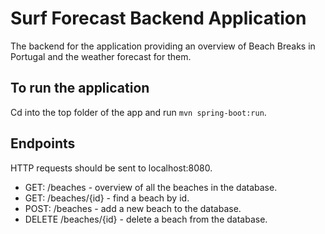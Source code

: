 # Surf Forecast Backend Application 

The backend for the application providing an overview of Beach Breaks in Portugal and the weather forecast for them.

## To run the application

Cd into the top folder of the app and run `mvn spring-boot:run`.

## Endpoints

HTTP requests should be sent to localhost:8080.

- GET: /beaches - overview of all the beaches in the database.
- GET: /beaches/{id} - find a beach by id.
- POST: /beaches - add a new beach to the database.
- DELETE /beaches/{id} - delete a beach from the database.
